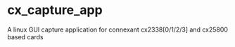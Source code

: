 # cx_capture_app
A linux GUI capture application for connexant cx2338[0/1/2/3] and cx25800 based cards
